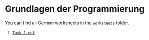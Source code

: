 # Grundlagen der Programmierung

You can find all German worksheets in the [`worksheets`](./worksheets/) folder.
1. [`Task_1.pdf`](./worksheets/Task_1.pdf)
